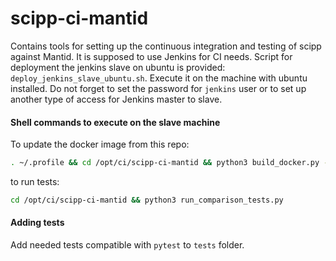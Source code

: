 # scipp-ci-mantid
Contains tools for setting up the continuous integration and testing of 
scipp against Mantid. It is supposed to use Jenkins for CI needs. Script 
for deployment the jenkins slave on ubuntu is provided: 
`deploy_jenkins_slave_ubuntu.sh`. Execute it on the machine with ubuntu 
installed. Do not forget to set the password for `jenkins` user or to
set up another type of access for Jenkins master to slave.

#### Shell commands to execute on the slave machine

To update the docker image from this repo:

```bash
. ~/.profile && cd /opt/ci/scipp-ci-mantid && python3 build_docker.py --rebuild --http_proxy --https_proxy
``` 

to run tests:

```bash
cd /opt/ci/scipp-ci-mantid && python3 run_comparison_tests.py
```

#### Adding tests

Add needed tests compatible with `pytest` to `tests` folder. 


